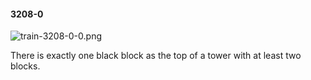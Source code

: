#### 3208-0
![train-3208-0-0.png](https://github.com/lil-lab/nlvr/raw/master/nlvr/train/images/11/train-3208-0-0.png "train-3208-0-0.png")

There is exactly one black block as the top of a tower with at least two blocks.